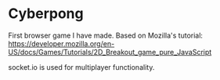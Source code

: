# Cyberpong

First browser game I have made. Based on Mozilla's tutorial: https://developer.mozilla.org/en-US/docs/Games/Tutorials/2D_Breakout_game_pure_JavaScript

socket.io is used for multiplayer functionality.